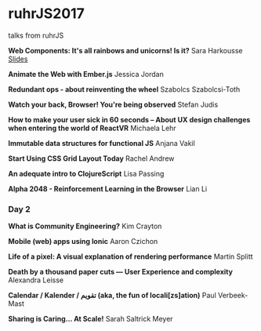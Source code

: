 # ruhrJS2017
talks from ruhrJS


**Web Components: It's all rainbows and unicorns! Is it?**
Sara Harkousse	
[Slides](http://slides.com/sara_harkousse/web-components-talk-ruhrjs-2017#/)

**Animate the Web with Ember.js**
Jessica Jordan	

**Redundant ops - about reinventing the wheel**
Szabolcs Szabolcsi-Toth	

**Watch your back, Browser! You're being observed**
Stefan Judis	

**How to make your user sick in 60 seconds – About UX design challenges when entering the world of ReactVR**
Michaela Lehr

**Immutable data structures for functional JS**
Anjana Vakil	

**Start Using CSS Grid Layout Today**
Rachel Andrew	

**An adequate intro to ClojureScript**
Lisa Passing

**Alpha 2048 - Reinforcement Learning in the Browser**
Lian Li	

### Day 2


**What is Community Engineering?**
Kim Crayton	

**Mobile (web) apps using Ionic**
Aaron Czichon	

**Life of a pixel: A visual explanation of rendering performance**
Martin Splitt	

**Death by a thousand paper cuts — User Experience and complexity**
Alexandra Leisse	

**Calendar / Kalender / تقويم (aka, the fun of locali[zs]ation)**
Paul Verbeek-Mast	

**Sharing is Caring… At Scale!**
Sarah Saltrick Meyer	
